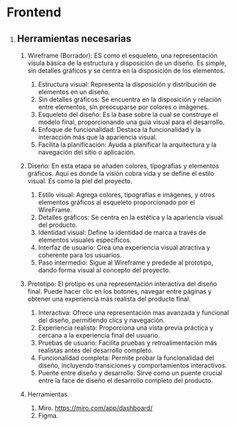 # Frontend

1. ## Herramientas necesarias ##
    1. Wireframe (Borrador): ES como el esqueleto, una representación visula básica de la estructura y disposición de un diseño. Es simple, sin detalles gráficos y se centra en la disposición de los elementos.

        1. Estructura visual: Representa la disposición y distribución de elementos en un diseño.
        2. Sin detalles gráficos: Se encuentra en la disposición y relación entre elementos, sin preocuparse por colores o imágenes.
        3. Esqueleto del diseño: Es la base sobre la cual se construye el modelo final, proporcionando una guia visual para el desarrollo.
        4. Enfoque de funcionalidad: Destaca la funcionalidad y la interacción más que la apariencia visual.
        5. Facilita la planificación: Ayuda a planificar la arquitectura y la navegación del sitio o aplicación.

    2. Diseño: En esta etapa se añaden colores, tipografías y elementos gráficos. Aquí es donde la visión cobra vida y se define el estilo visual. Es como la piel del proyecto.

        1. Estilo visual: Agrega colores, tipografías e imágenes, y otros elementos gráficos al esqueleto proporcionado por el WireFrame.
        2. Detalles gráficos: Se centra en la estética y la apariencia visual del producto.
        3. Identidad visual: Define la identidad de marca a través de elementos visuales específicos.
        4. Interfaz de usuario: Crea una experiencia visual atractiva y coherente para los usuarios.
        5. Paso intermedio: Sigue al Wireframe y predede al prototipo, dando forma visual al concepto del proyecto. 


    3. Prototipo: El protipo es una representación interactiva del diseño final. Puede hacer clic en los botones, navegar entre páginas y obtener una experiencia más realista del producto final.

        1. Interactiva: Ofrece una representación mas avanzada y funcional del diseño, permitiendo clics y navegación.
        2. Experiencia realista: Proporciona una vista previa práctica y cercana a la experiencia final del usuario.
        3. Pruebas de usuario: Facilita pruebas y retroalimentación más realistas antes del desarrollo completo.
        4. Funcionalidad completa: Permite probar la funcionalidad del diseño, incluyendo transiciones y comportamientos interactivos.
        5. Puente entre diseño y desarrollo: Sirve como un puente crucial entre la face de diseño el desarrollo completo del producto.

    4. Herramientas

        1. Miro.   https://miro.com/app/dashboard/
        2. Figma.